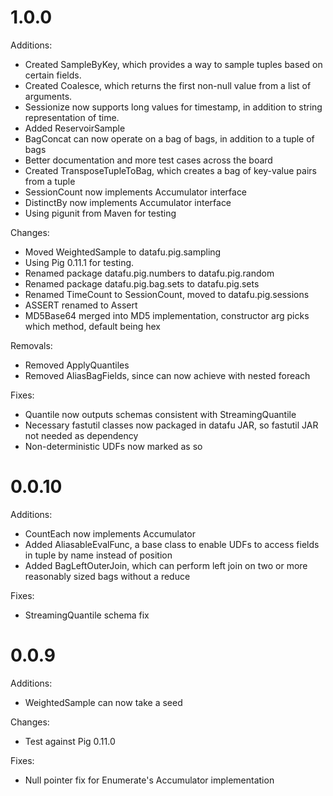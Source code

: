 # 1.0.0

Additions:

* Created SampleByKey, which provides a way to sample tuples based on certain fields.
* Created Coalesce, which returns the first non-null value from a list of arguments.
* Sessionize now supports long values for timestamp, in addition to string representation of time.
* Added ReservoirSample
* BagConcat can now operate on a bag of bags, in addition to a tuple of bags
* Better documentation and more test cases across the board
* Created TransposeTupleToBag, which creates a bag of key-value pairs from a tuple
* SessionCount now implements Accumulator interface
* DistinctBy now implements Accumulator interface
* Using pigunit from Maven for testing

Changes:

* Moved WeightedSample to datafu.pig.sampling
* Using Pig 0.11.1 for testing.
* Renamed package datafu.pig.numbers to datafu.pig.random
* Renamed package datafu.pig.bag.sets to datafu.pig.sets
* Renamed TimeCount to SessionCount, moved to datafu.pig.sessions
* ASSERT renamed to Assert
* MD5Base64 merged into MD5 implementation, constructor arg picks which method, default being hex

Removals:

* Removed ApplyQuantiles
* Removed AliasBagFields, since can now achieve with nested foreach

Fixes:

* Quantile now outputs schemas consistent with StreamingQuantile
* Necessary fastutil classes now packaged in datafu JAR, so fastutil JAR not needed as dependency
* Non-deterministic UDFs now marked as so

# 0.0.10

Additions:

* CountEach now implements Accumulator
* Added AliasableEvalFunc, a base class to enable UDFs to access fields in tuple by name instead of position
* Added BagLeftOuterJoin, which can perform left join on two or more reasonably sized bags without a reduce

Fixes:

* StreamingQuantile schema fix

# 0.0.9

Additions:

* WeightedSample can now take a seed

Changes:

* Test against Pig 0.11.0

Fixes:

* Null pointer fix for Enumerate's Accumulator implementation